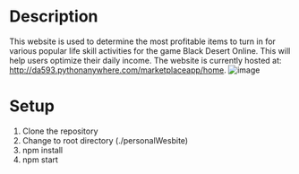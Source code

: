 # Description
This website is used to determine the most profitable items to turn in for various popular life skill activities for the game Black Desert Online. This will help users optimize their daily income. The website is currently hosted at: http://da593.pythonanywhere.com/marketplaceapp/home.
![image](https://user-images.githubusercontent.com/60017078/141867894-2c6cbda0-90d4-4764-9dbb-e344e563f03b.png)

# Setup
1. Clone the repository
2. Change to root directory (./personalWesbite)
3. npm install
4. npm start
